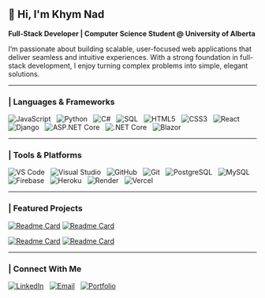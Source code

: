 ## 👋 Hi, I'm Khym Nad  

**Full-Stack Developer | Computer Science Student @ University of Alberta**  

I’m passionate about building scalable, user-focused web applications that deliver seamless and intuitive experiences. With a strong foundation in full-stack development, I enjoy turning complex problems into simple, elegant solutions.   

---

### | Languages & Frameworks  

![JavaScript](https://img.shields.io/badge/JavaScript-F7DF1E.svg?style=for-the-badge&logo=javascript&logoColor=black) &nbsp;
![Python](https://img.shields.io/badge/Python-3776AB.svg?style=for-the-badge&logo=python&logoColor=white) &nbsp;
![C#](https://img.shields.io/badge/C%23-239120.svg?style=for-the-badge&logo=c-sharp&logoColor=white) &nbsp;
![SQL](https://img.shields.io/badge/SQL-336791.svg?style=for-the-badge&logo=postgresql&logoColor=white) &nbsp;
![HTML5](https://img.shields.io/badge/HTML5-E34F26.svg?style=for-the-badge&logo=html5&logoColor=white) &nbsp;
![CSS3](https://img.shields.io/badge/CSS3-1572B6.svg?style=for-the-badge&logo=css3&logoColor=white) &nbsp;
![React](https://img.shields.io/badge/React-61DAFB.svg?style=for-the-badge&logo=react&logoColor=black) &nbsp;
![Django](https://img.shields.io/badge/Django-092E20.svg?style=for-the-badge&logo=django&logoColor=white) &nbsp;
![ASP.NET Core](https://img.shields.io/badge/ASP.NET_Core-512BD4.svg?style=for-the-badge&logo=dotnet&logoColor=white) &nbsp;
![.NET Core](https://img.shields.io/badge/.NET_Core-512BD4.svg?style=for-the-badge&logo=dotnet&logoColor=white) &nbsp;
![Blazor](https://img.shields.io/badge/Blazor-5C2D91.svg?style=for-the-badge&logo=blazor&logoColor=white)  

---

### | Tools & Platforms  

![VS Code](https://img.shields.io/badge/VS_Code-007ACC.svg?style=for-the-badge&logo=visual-studio-code&logoColor=white) &nbsp;
![Visual Studio](https://img.shields.io/badge/Visual_Studio-5C2D91.svg?style=for-the-badge&logo=visual-studio&logoColor=white) &nbsp;
![GitHub](https://img.shields.io/badge/GitHub-181717.svg?style=for-the-badge&logo=github&logoColor=white) &nbsp;
![Git](https://img.shields.io/badge/Git-F05032.svg?style=for-the-badge&logo=git&logoColor=white) &nbsp;
![PostgreSQL](https://img.shields.io/badge/PostgreSQL-336791.svg?style=for-the-badge&logo=postgresql&logoColor=white) &nbsp;
![MySQL](https://img.shields.io/badge/MySQL-4479A1.svg?style=for-the-badge&logo=mysql&logoColor=white) &nbsp;
![Firebase](https://img.shields.io/badge/Firebase-FFCA28.svg?style=for-the-badge&logo=firebase&logoColor=black) &nbsp;
![Heroku](https://img.shields.io/badge/Heroku-430098.svg?style=for-the-badge&logo=heroku&logoColor=white) &nbsp;
![Render](https://img.shields.io/badge/Render-46E3B7.svg?style=for-the-badge&logo=render&logoColor=black) &nbsp;
![Vercel](https://img.shields.io/badge/Vercel-000000.svg?style=for-the-badge&logo=vercel&logoColor=white)  

---

### | Featured Projects  

[![Readme Card](https://github-readme-stats.vercel.app/api/pin/?username=KhymNad&repo=CABOA&bg_color=1F1F1F&title_color=00ae4d&text_color=ffffff&icon_color=FFD700&width=220)](https://github.com/KhymNad/CABOA)
[![Readme Card](https://github-readme-stats.vercel.app/api/pin/?username=KhymNad&repo=resume-matcher-api&bg_color=1F1F1F&title_color=2563eb&text_color=ffffff&icon_color=FFD700&width=220)](https://github.com/KhymNad/resume-matcher-api)

[![Readme Card](https://github-readme-stats.vercel.app/api/pin/?username=KhymNad&repo=portfolio-react&bg_color=1F1F1F&title_color=ff4d4d&text_color=ffffff&icon_color=FFD700&width=220)](https://github.com/KhymNad/portfolio-react)
[![Readme Card](https://github-readme-stats.vercel.app/api/pin/?username=KhymNad&repo=resume-matcher-client&bg_color=1F1F1F&title_color=2563eb&text_color=ffffff&icon_color=FFD700&width=220)](https://github.com/KhymNad/resume-matcher-client)

---

### | Connect With Me  

[![LinkedIn](https://img.shields.io/badge/LinkedIn-0A66C2?style=for-the-badge&logo=linkedin&logoColor=white)](https://www.linkedin.com/in/khymnad/) &nbsp;
[![Email](https://img.shields.io/badge/Email-EA4335?style=for-the-badge&logo=gmail&logoColor=white)](mailto:khymnad@gmail.com) &nbsp;
[![Portfolio](https://img.shields.io/badge/Portfolio-000000?style=for-the-badge&logo=google-chrome&logoColor=white)](https://khymnad.com)


